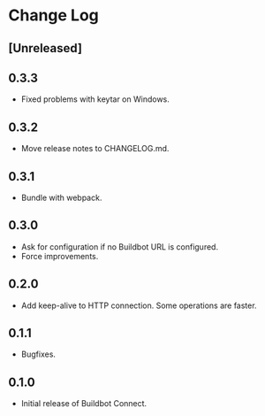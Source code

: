 # Change Log

## [Unreleased]

## 0.3.3

- Fixed problems with keytar on Windows.

## 0.3.2

- Move release notes to CHANGELOG.md.

## 0.3.1

- Bundle with webpack.

## 0.3.0

- Ask for configuration if no Buildbot URL is configured.
- Force improvements.

## 0.2.0

- Add keep-alive to HTTP connection. Some operations are faster.

## 0.1.1

- Bugfixes.

## 0.1.0

- Initial release of Buildbot Connect.
